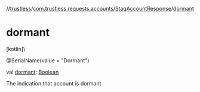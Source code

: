 //[trustless](../../../index.md)/[com.trustless.requests.accounts](../index.md)/[StaqAccountResponse](index.md)/[dormant](dormant.md)

# dormant

[kotlin]\

@SerialName(value = &quot;Dormant&quot;)

val [dormant](dormant.md): [Boolean](https://kotlinlang.org/api/latest/jvm/stdlib/kotlin/-boolean/index.html)

The indication that account is dormant
